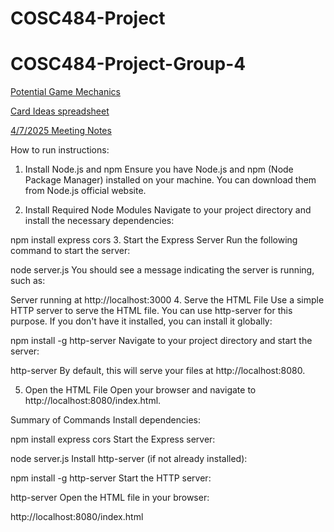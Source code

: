# COSC484-Project

# COSC484-Project-Group-4

[Potential Game Mechanics](https://tu-my.sharepoint.com/:w:/g/personal/colive9_students_towson_edu/EUNJ8HQ8N1xPiCloWGAFt0EBeu87fe_-cWc7bBHaFbN1_A?e=GgyVNy)

[Card Ideas spreadsheet](https://tu-my.sharepoint.com/:x:/g/personal/colive9_students_towson_edu/EfMEa5tfsRlMtnz7UlbTD_8BgYQwuRjSfMEm4pubseWdOQ?e=Egl2eu)

[4/7/2025 Meeting Notes](https://1drv.ms/w/c/1554e71a8933ab94/EcGzrcT5mkRFsITK8kUe_BUB0encgGIibMc26284-ErSMg?e=lA944H)

How to run instructions:
1. Install Node.js and npm
Ensure you have Node.js and npm (Node Package Manager) installed on your machine. You can download them from Node.js official website.

2. Install Required Node Modules
Navigate to your project directory and install the necessary dependencies:

npm install express cors
3. Start the Express Server
Run the following command to start the server:

node server.js
You should see a message indicating the server is running, such as:

Server running at http://localhost:3000
4. Serve the HTML File
Use a simple HTTP server to serve the HTML file. You can use http-server for this purpose. If you don't have it installed, you can install it globally:

npm install -g http-server
Navigate to your project directory and start the server:

http-server
By default, this will serve your files at http://localhost:8080.

5. Open the HTML File
Open your browser and navigate to http://localhost:8080/index.html.

Summary of Commands
Install dependencies:

npm install express cors
Start the Express server:

node server.js
Install http-server (if not already installed):

npm install -g http-server
Start the HTTP server:

http-server
Open the HTML file in your browser:

http://localhost:8080/index.html
